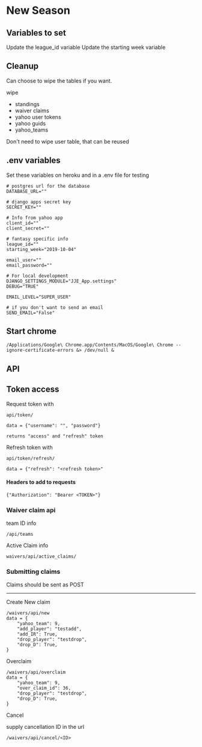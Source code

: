 
# New Season

## Variables to set

Update the league_id variable
Update the starting week variable


## Cleanup

Can choose to  wipe the tables if you want.

wipe

* standings
* waiver claims
* yahoo user tokens
* yahoo guids
* yahoo_teams

Don't need to wipe user table, that can be reused

## .env variables

Set these variables on heroku and in a .env file for testing

    # postgres url for the database
    DATABASE_URL=""
    
    # django apps secret key
    SECRET_KEY=""
    
    # Info from yahoo app
    client_id=""
    client_secret=""
    
    # fantasy specific info
    league_id=""
    starting_week="2019-10-04"
    
    email_user=""
    email_password=""
    
    # For local development
    DJANGO_SETTINGS_MODULE="JJE_App.settings"
    DEBUG="TRUE"
    
    EMAIL_LEVEL="SUPER_USER"

    # if you don't want to send an email
    SEND_EMAIL="False"
    
    
## Start chrome

    /Applications/Google\ Chrome.app/Contents/MacOS/Google\ Chrome --ignore-certificate-errors &> /dev/null &
    
    
    
## API

## Token access

Request token with 

    api/token/
    
    data = {"username": "", "password"}
    
    returns "access" and "refresh" token
    
Refresh token with

    api/token/refresh/
    
    data = {"refresh": "<refresh token>"

#### Headers to add to requests

    {"Authorization": "Bearer <TOKEN>"}

### Waiver claim api

team ID info

    /api/teams

Active Claim info

    waivers/api/active_claims/

### Submitting claims

Claims should be sent as POST

-----

Create New claim

    /waivers/api/new
    data = {
        "yahoo_team": 9,
        "add_player": "testadd",
        "add_IR": True,
        "drop_player": "testdrop",
        "drop_D": True,
    }
    
Overclaim

    /waivers/api/overclaim
    data = {
        "yahoo_team": 9,
        "over_claim_id": 36,
        "drop_player": "testdrop",
        "drop_D": True,
    }
    
    
Cancel

supply cancellation ID in the url

    /waivers/api/cancel/<ID>

